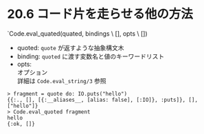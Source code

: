 # 20.6 コード片を走らせる他の方法

`Code.eval_quated(quated, bindings \\ [], opts \\ [])
- quoted: `quote` が返すような抽象構文木
- binding: `quoted` に渡す変数名と値のキーワードリスト
- opts:  
    オプション  
    詳細は `Code.eval_string/3` 参照

```
> fragment = quote do: IO.puts("hello")
{{:., [], [{:__aliases__, [alias: false], [:IO]}, :puts]}, [], ["hello"]}
> Code.eval_quoted fragment
hello
{:ok, []}
```

